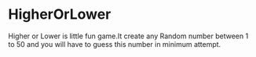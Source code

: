 # HigherOrLower
Higher or Lower is little fun game.It create any Random number between 1 to 50 and you will have to guess this number in minimum attempt.
